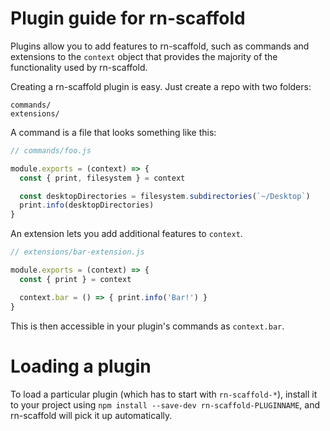 # Plugin guide for rn-scaffold

Plugins allow you to add features to rn-scaffold, such as commands and
extensions to the `context` object that provides the majority of the functionality
used by rn-scaffold.

Creating a rn-scaffold plugin is easy. Just create a repo with two folders:

```
commands/
extensions/
```

A command is a file that looks something like this:

```js
// commands/foo.js

module.exports = (context) => {
  const { print, filesystem } = context

  const desktopDirectories = filesystem.subdirectories(`~/Desktop`)
  print.info(desktopDirectories)
}
```

An extension lets you add additional features to `context`.

```js
// extensions/bar-extension.js

module.exports = (context) => {
  const { print } = context

  context.bar = () => { print.info('Bar!') }
}
```

This is then accessible in your plugin's commands as `context.bar`.

# Loading a plugin

To load a particular plugin (which has to start with `rn-scaffold-*`),
install it to your project using `npm install --save-dev rn-scaffold-PLUGINNAME`,
and rn-scaffold will pick it up automatically.
